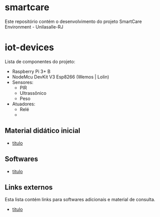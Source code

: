 # smartcare
Este repositório contém o desenvolvimento do projeto SmartCare Environment - Unilasalle-RJ

# iot-devices
Lista de componentes do projeto:
- Raspberry Pi 3+ B
- NodeMcu DevKit V3 Esp8266 (Wemos | Lolin)
- Sensores: 
    - PIR
    - Ultrassônico
    - Peso
- Atuadores:
    - Relé 
    - 

## Material didático inicial

- [titulo](link)

## Softwares

- [titulo](link)

## Links externos

Esta lista contém links para softwares adicionais e material de consulta.

- [titulo](link)
